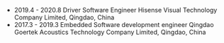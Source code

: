 * 2019.4 - 2020.8
  Driver Software Engineer Hisense Visual Technology Company Limited, Qingdao, China
* 2017.3 - 2019.3
  Embedded Software development engineer Qingdao Goertek Acoustics Technology Company Limited, Qingdao, China

  



